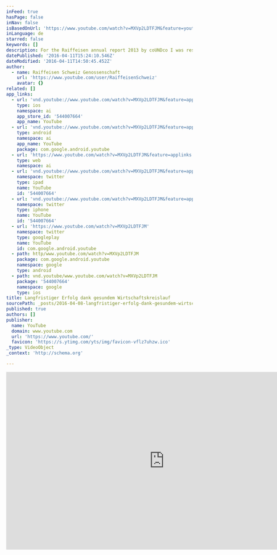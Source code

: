 ```yaml
---
inFeed: true
hasPage: false
inNav: false
isBasedOnUrl: 'https://www.youtube.com/watch?v=MXVp2LDTFJM&feature=youtu.be'
inLanguage: de
starred: false
keywords: []
description: For the Raiffeisen annual report 2013 by coUNDco I was responsible for creating the 3D art and 3D animations.
datePublished: '2016-04-11T15:24:10.546Z'
dateModified: '2016-04-11T14:50:45.452Z'
author:
  - name: Raiffeisen Schweiz Genossenschaft
    url: 'https://www.youtube.com/user/RaiffeisenSchweiz'
    avatar: {}
related: []
app_links:
  - url: 'vnd.youtube://www.youtube.com/watch?v=MXVp2LDTFJM&feature=applinks'
    type: ios
    namespace: ai
    app_store_id: '544007664'
    app_name: YouTube
  - url: 'vnd.youtube://www.youtube.com/watch?v=MXVp2LDTFJM&feature=applinks'
    type: android
    namespace: ai
    app_name: YouTube
    package: com.google.android.youtube
  - url: 'https://www.youtube.com/watch?v=MXVp2LDTFJM&feature=applinks'
    type: web
    namespace: ai
  - url: 'vnd.youtube://www.youtube.com/watch?v=MXVp2LDTFJM&feature=applinks'
    namespace: twitter
    type: ipad
    name: YouTube
    id: '544007664'
  - url: 'vnd.youtube://www.youtube.com/watch?v=MXVp2LDTFJM&feature=applinks'
    namespace: twitter
    type: iphone
    name: YouTube
    id: '544007664'
  - url: 'https://www.youtube.com/watch?v=MXVp2LDTFJM'
    namespace: twitter
    type: googleplay
    name: YouTube
    id: com.google.android.youtube
  - path: http/www.youtube.com/watch?v=MXVp2LDTFJM
    package: com.google.android.youtube
    namespace: google
    type: android
  - path: vnd.youtube/www.youtube.com/watch?v=MXVp2LDTFJM
    package: '544007664'
    namespace: google
    type: ios
title: Langfristiger Erfolg dank gesundem Wirtschaftskreislauf
sourcePath: _posts/2016-04-08-langfristiger-erfolg-dank-gesundem-wirtschaftskreislauf.md
published: true
authors: []
publisher:
  name: YouTube
  domain: www.youtube.com
  url: 'https://www.youtube.com/'
  favicon: 'https://s.ytimg.com/yts/img/favicon-vflz7uhzw.ico'
_type: VideoObject
_context: 'http://schema.org'

---
```

<iframe src="https://cdn.embedly.com/widgets/media.html?src=https%3A%2F%2Fwww.youtube.com%2Fembed%2FMXVp2LDTFJM%3Ffeature%3Doembed&amp;url=https%3A%2F%2Fwww.youtube.com%2Fwatch%3Fv%3DMXVp2LDTFJM%26feature%3Dyoutu.be&amp;image=https%3A%2F%2Fi.ytimg.com%2Fvi%2FMXVp2LDTFJM%2Fhqdefault.jpg&amp;key=b7d04c9b404c499eba89ee7072e1c4f7&amp;type=text%2Fhtml&amp;schema=youtube" width="854" height="480" scrolling="no" frameborder="0" allowfullscreen="allowfullscreen" style=""></iframe>